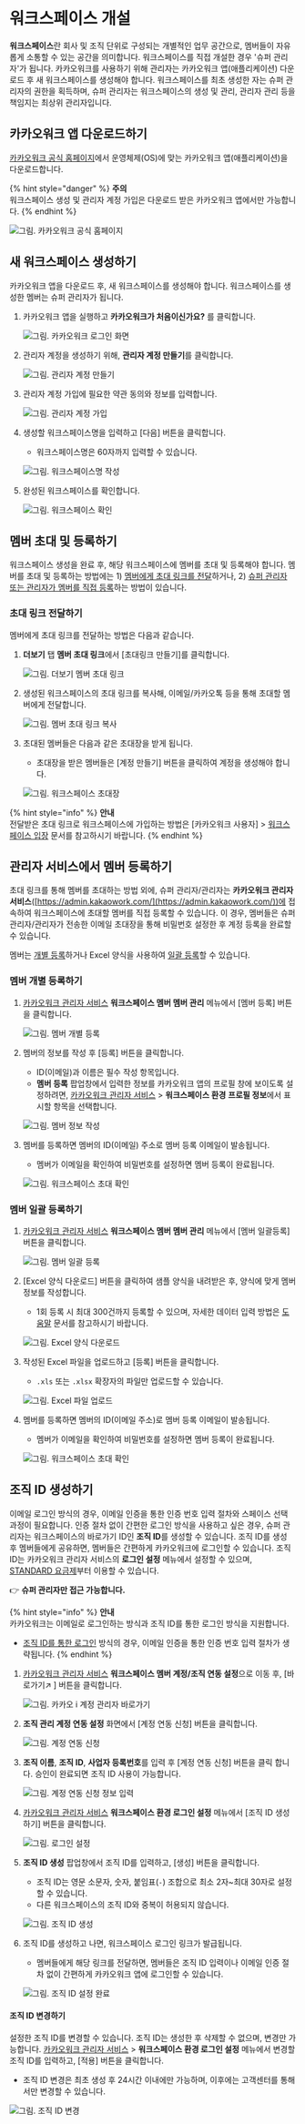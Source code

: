 # 워크스페이스 개설

**워크스페이스**란 회사 및 조직 단위로 구성되는 개별적인 업무 공간으로, 멤버들이 자유롭게 소통할 수 있는 공간을 의미합니다. 워크스페이스를 직접 개설한 경우 '슈퍼 관리자'가 됩니다. 카카오워크를 사용하기 위해 관리자는 카카오워크 앱(애플리케이션) 다운로드 후 새 워크스페이스를 생성해야 합니다. 워크스페이스를 최초 생성한 자는 슈퍼 관리자의 권한을 획득하며, 슈퍼 관리자는 워크스페이스의 생성 및 관리, 관리자 관리 등을 책임지는 최상위 관리자입니다.

## 카카오워크 앱 다운로드하기

[카카오워크 공식 홈페이지](https://www.kakaowork.com/download)에서 운영체제(OS)에 맞는 카카오워크 앱(애플리케이션)을 다운로드합니다.

{% hint style="danger" %}
**주의**\
워크스페이스 생성 및 관리자 계정 가입은 다운로드 받은 카카오워크 앱에서만 가능합니다.
{% endhint %}

![그림. 카카오워크 공식 홈페이지](https://s3-us-west-2.amazonaws.com/secure.notion-static.com/ce319735-3b53-4497-97f3-1644cd9ddc4f/%EC%B9%B4%EC%B9%B4%EC%98%A4%EC%9B%8C%ED%81%AC\_%EA%B3%B5%EC%8B%9D\_%ED%99%88%ED%8E%98%EC%9D%B4%EC%A7%80.png)

## 새 워크스페이스 생성하기

카카오워크 앱을 다운로드 후, 새 워크스페이스를 생성해야 합니다. 워크스페이스를 생성한 멤버는 슈퍼 관리자가 됩니다.

1.  카카오워크 앱을 실행하고 **카카오워크가 처음이신가요?** 를 클릭합니다.

    ![그림. 카카오워크 로그인 화면](https://s3-us-west-2.amazonaws.com/secure.notion-static.com/42d7c68b-712a-4a2b-86ce-eed38edeb798/Untitled.png)
2.  관리자 계정을 생성하기 위해, **관리자 계정 만들기**를 클릭합니다.

    ![그림. 관리자 계정 만들기](https://s3-us-west-2.amazonaws.com/secure.notion-static.com/cc1e67fd-64bf-4df7-a0e3-f0c2901e5ddc/Untitled.png)
3.  관리자 계정 가입에 필요한 약관 동의와 정보를 입력합니다.

    ![그림. 관리자 계정 가입](https://s3-us-west-2.amazonaws.com/secure.notion-static.com/168001d8-c2d4-4dbe-a07d-bd60da2590ce/Untitled.png)
4.  생성할 워크스페이스명을 입력하고 \[다음] 버튼을 클릭합니다.

    * 워크스페이스명은 60자까지 입력할 수 있습니다.

    ![그림. 워크스페이스명 작성](https://s3-us-west-2.amazonaws.com/secure.notion-static.com/f6793fd2-adb2-4e1a-bb4e-e811c6e6d687/%E1%84%8B%E1%85%AF%E1%84%8F%E1%85%B3%E1%84%89%E1%85%B3%E1%84%91%E1%85%A6%E1%84%8B%E1%85%B5%E1%84%89%E1%85%B3%E1%84%86%E1%85%A7%E1%86%BC\_%E1%84%8C%E1%85%A1%E1%86%A8%E1%84%89%E1%85%A5%E1%86%BC.png)
5.  완성된 워크스페이스를 확인합니다.

    ![그림. 워크스페이스 확인](https://s3-us-west-2.amazonaws.com/secure.notion-static.com/4a5699e3-4d98-4003-be17-673981503e24/%EC%9B%8C%ED%81%AC%EC%8A%A4%ED%8E%98%EC%9D%B4%EC%8A%A4\_%ED%99%95%EC%9D%B8\_\(1\).png)

## 멤버 초대 및 등록하기

워크스페이스 생성을 완료 후, 해당 워크스페이스에 멤버를 초대 및 등록해야 합니다. 멤버를 초대 및 등록하는 방법에는 1) [멤버에게 초대 링크를 전달](create.md#undefined-5)하거나, 2) [슈퍼 관리자 또는 관리자가 멤버를 직접 등록](create.md#undefined-6)하는 방법이 있습니다.

### 초대 링크 전달하기

멤버에게 초대 링크를 전달하는 방법은 다음과 같습니다.

1.  **더보기** 탭 **멤버 초대 링크**에서 \[초대링크 만들기]를 클릭합니다.

    ![그림. 더보기 멤버 초대 링크](https://s3-us-west-2.amazonaws.com/secure.notion-static.com/3513e19b-a92f-4ddd-8a74-48a90eb65330/Untitled.png)
2.  생성된 워크스페이스의 초대 링크를 복사해, 이메일/카카오톡 등을 통해 초대할 멤버에게 전달합니다.

    ![그림. 멤버 초대 링크 복사](https://s3-us-west-2.amazonaws.com/secure.notion-static.com/26a7ab8f-2220-4fd5-8ca0-ddc580db4cfd/Untitled.png)
3.  초대된 멤버들은 다음과 같은 초대장을 받게 됩니다.

    * 초대장을 받은 멤버들은 \[계정 만들기] 버튼을 클릭하여 계정을 생성해야 합니다.

    ![그림. 워크스페이스 초대장](https://s3-us-west-2.amazonaws.com/secure.notion-static.com/7b7db879-87b4-4f79-93d5-114fb5f1dd09/%E1%84%8B%E1%85%AF%E1%84%8F%E1%85%B3%E1%84%89%E1%85%B3%E1%84%91%E1%85%A6%E1%84%8B%E1%85%B5%E1%84%89%E1%85%B3\_%E1%84%8E%E1%85%A9%E1%84%83%E1%85%A2%E1%84%8C%E1%85%A1%E1%86%BC.png)

{% hint style="info" %}
**안내**\
전달받은 초대 링크로 워크스페이스에 가입하는 방법은 \[카카오워크 사용자] > [워크스페이스 입장](../../readme/enter.md) 문서를 참고하시기 바랍니다.
{% endhint %}

## 관리자 서비스에서 멤버 등록하기

초대 링크를 통해 멤버를 초대하는 방법 외에, 슈퍼 관리자/관리자는 **카카오워크 관리자 서비스**([https://admin.kakaowork.com/](https://admin.kakaowork.com/))에 접속하여 워크스페이스에 초대할 멤버를 직접 등록할 수 있습니다. 이 경우, 멤버들은 슈퍼 관리자/관리자가 전송한 이메일 초대장을 통해 비밀번호 설정한 후 계정 등록을 완료할 수 있습니다.

멤버는 [개별 등록](create.md#undefined-3)하거나 Excel 양식을 사용하여 [일괄 등록](create.md#undefined-4)할 수 있습니다.

### 멤버 개별 등록하기

1.  [카카오워크 관리자 서비스](https://admin.kakaowork.com/) **워크스페이스 멤버 멤버 관리** 메뉴에서 \[멤버 등록] 버튼을 클릭합니다.

    ![그림. 멤버 개별 등록](https://s3-us-west-2.amazonaws.com/secure.notion-static.com/0f6831b9-9a36-4949-8667-ce5c45c4d57c/%EB%A9%A4%EB%B2%84\_%EA%B0%9C%EB%B3%84\_%EB%93%B1%EB%A1%9D.png)
2.  멤버의 정보를 작성 후 \[등록] 버튼을 클릭합니다.

    * ID(이메일)과 이름은 필수 작성 항목입니다.
    * **멤버 등록** 팝업창에서 입력한 정보를 카카오워크 앱의 프로필 창에 보이도록 설정하려면, [카카오워크 관리자 서비스](https://kakaowork.com/login?service=admin) > **워크스페이스 환경** **프로필 정보**에서 표시할 항목을 선택합니다.

    ![그림. 멤버 정보 작성](https://s3-us-west-2.amazonaws.com/secure.notion-static.com/bf1e45bd-894f-45f9-8348-be20c3e0b7de/%EB%A9%A4%EB%B2%84\_%EC%A0%95%EB%B3%B4\_%EC%9E%91%EC%84%B1.png)
3.  멤버를 등록하면 멤버의 ID(이메일) 주소로 멤버 등록 이메일이 발송됩니다.

    * 멤버가 이메일을 확인하여 비밀번호를 설정하면 멤버 등록이 완료됩니다.

    ![그림. 워크스페이스 초대 확인](https://s3-us-west-2.amazonaws.com/secure.notion-static.com/8a419a24-def3-4a07-a9e7-1ca2f6d84eb3/%EC%9B%8C%ED%81%AC%EC%8A%A4%ED%8E%98%EC%9D%B4%EC%8A%A4\_%EC%B4%88%EB%8C%80\_%ED%99%95%EC%9D%B8.png)

### 멤버 일괄 등록하기

1.  [카카오워크 관리자 서비스](https://admin.kakaowork.com/) **워크스페이스 멤버 멤버 관리** 메뉴에서 \[멤버 일괄등록] 버튼을 클릭합니다.

    ![그림. 멤버 일괄 등록](https://s3-us-west-2.amazonaws.com/secure.notion-static.com/d5bd0bc7-666d-4362-9886-ed6a3b03ec1e/%EB%A9%A4%EB%B2%84\_%EC%9D%BC%EA%B4%84\_%EB%93%B1%EB%A1%9D.png)
2.  \[Excel 양식 다운로드] 버튼을 클릭하여 샘플 양식을 내려받은 후, 양식에 맞게 멤버 정보를 작성합니다.

    * 1회 등록 시 최대 300건까지 등록할 수 있으며, 자세한 데이터 입력 방법은 [도움말](https://cs.kakao.com/helps?category=588\&locale=ko\&service=171\&articleId=1073202850\&device=2170) 문서를 참고하시기 바랍니다.

    ![그림. Excel 양식 다운로드](https://s3-us-west-2.amazonaws.com/secure.notion-static.com/c292d710-c6ea-43c5-8fe0-c0c76b2efd40/Excel\_%EC%96%91%EC%8B%9D\_%EB%8B%A4%EC%9A%B4%EB%A1%9C%EB%93%9C.png)
3.  작성된 Excel 파일을 업로드하고 \[등록] 버튼을 클릭합니다.

    * `.xls` 또는 `.xlsx` 확장자의 파일만 업로드할 수 있습니다.

    ![그림. Excel 파일 업로드](https://s3-us-west-2.amazonaws.com/secure.notion-static.com/ed5f6b0b-e315-4959-b53f-7c205e2460a5/Excel\_%ED%8C%8C%EC%9D%BC\_\_%EC%97%85%EB%A1%9C%EB%93%9C.png)
4.  멤버를 등록하면 멤버의 ID(이메일 주소)로 멤버 등록 이메일이 발송됩니다.

    * 멤버가 이메일을 확인하여 비밀번호를 설정하면 멤버 등록이 완료됩니다.

    ![그림. 워크스페이스 초대 확인](https://s3-us-west-2.amazonaws.com/secure.notion-static.com/8a419a24-def3-4a07-a9e7-1ca2f6d84eb3/%EC%9B%8C%ED%81%AC%EC%8A%A4%ED%8E%98%EC%9D%B4%EC%8A%A4\_%EC%B4%88%EB%8C%80\_%ED%99%95%EC%9D%B8.png)

## 조직 ID 생성하기

이메일 로그인 방식의 경우, 이메일 인증을 통한 인증 번호 입력 절차와 스페이스 선택 과정이 필요합니다. 인증 절차 없이 간편한 로그인 방식을 사용하고 싶은 경우, 슈퍼 관리자는 워크스페이스의 바로가기 ID인 **조직 ID**를 생성할 수 있습니다. 조직 ID를 생성 후 멤버들에게 공유하면, 멤버들은 간편하게 카카오워크에 로그인할 수 있습니다. 조직 ID는 카카오워크 관리자 서비스의 **로그인 설정** 메뉴에서 설정할 수 있으며, [STANDARD 요금제](https://www.kakaowork.com/pricing)부터 이용할 수 있습니다.

👉 **슈퍼 관리자만 접근 가능합니다.**

{% hint style="info" %}
**안내**\
카카오워크는 이메일로 로그인하는 방식과 조직 ID를 통한 로그인 방식을 지원합니다.

* [조직 ID를 통한 로그인](https://www.notion.so/1-081b7517f11f4bfbab275e25087f098f) 방식의 경우, 이메일 인증을 통한 인증 번호 입력 절차가 생략됩니다.
{% endhint %}

1.  [카카오워크 관리자 서비스](https://admin.kakaowork.com/) **워크스페이스 멤버 계정/조직 연동 설정**으로 이동 후, \[바로가기↗️ ] 버튼을 클릭합니다.

    ![그림. 카카오 i 계정 관리자 바로가기](https://s3-us-west-2.amazonaws.com/secure.notion-static.com/fec0e103-6035-44ab-8670-0b3835bde8cb/%EC%B9%B4%EC%B9%B4%EC%98%A4\_i\_%EA%B3%84%EC%A0%95\_%EA%B4%80%EB%A6%AC%EC%9E%90\_%EB%B0%94%EB%A1%9C%EA%B0%80%EA%B8%B0.png)
2.  **조직 관리 계정 연동 설정** 화면에서 \[계정 연동 신청] 버튼을 클릭합니다.

    ![그림. 계정 연동 신청](https://s3-us-west-2.amazonaws.com/secure.notion-static.com/5277d589-bcc7-4ccb-b265-7f1c47dcd132/%E1%84%80%E1%85%A8%E1%84%8C%E1%85%A5%E1%86%BC\_%E1%84%8B%E1%85%A7%E1%86%AB%E1%84%83%E1%85%A9%E1%86%BC\_%E1%84%89%E1%85%B5%E1%86%AB%E1%84%8E%E1%85%A5%E1%86%BC.png)
3.  **조직 이름**, **조직 ID**, **사업자 등록번호**를 입력 후 \[계정 연동 신청] 버튼을 클릭 합니다. 승인이 완료되면 조직 ID 사용이 가능합니다.

    ![그림. 계정 연동 신청 정보 입력](https://s3-us-west-2.amazonaws.com/secure.notion-static.com/6014c3c5-588a-46a5-833e-ca3a343b67fe/Untitled.png)
4.  [카카오워크 관리자 서비스](https://admin.kakaowork.com/) **워크스페이스 환경 로그인 설정** 메뉴에서 \[조직 ID 생성하기] 버튼을 클릭합니다.

    ![그림. 로그인 설정](https://s3-us-west-2.amazonaws.com/secure.notion-static.com/cbe5aecf-159c-4ac6-b155-997d4bd0d8e8/%EB%A1%9C%EA%B7%B8%EC%9D%B8\_%EC%84%A4%EC%A0%95.png)
5.  **조직 ID 생성** 팝업창에서 조직 ID를 입력하고, \[생성] 버튼을 클릭합니다.

    * 조직 ID는 영문 소문자, 숫자, 붙임표(`-`) 조합으로 최소 2자\~최대 30자로 설정할 수 있습니다.
    * 다른 워크스페이스의 조직 ID와 중복이 허용되지 않습니다.

    ![그림. 조직 ID 생성](https://s3-us-west-2.amazonaws.com/secure.notion-static.com/4e8c613f-3bac-4939-87f1-0c167ce63ba3/%EC%A1%B0%EC%A7%81\_ID\_%EC%83%9D%EC%84%B1.png)
6.  조직 ID를 생성하고 나면, 워크스페이스 로그인 링크가 발급됩니다.

    * 멤버들에게 해당 링크를 전달하면, 멤버들은 조직 ID 입력이나 이메일 인증 절차 없이 간편하게 카카오워크 앱에 로그인할 수 있습니다.

    ![그림. 조직 ID 설정 완료](https://s3-us-west-2.amazonaws.com/secure.notion-static.com/b3ef0fc8-0527-44f9-ab65-d4410e4f987e/%EC%A1%B0%EC%A7%81\_ID\_%EC%84%A4%EC%A0%95\_%EC%99%84%EB%A3%8C\_\(1\).png)

#### 조직 ID 변경하기

설정한 조직 ID를 변경할 수 있습니다. 조직 ID는 생성한 후 삭제할 수 없으며, 변경만 가능합니다. [카카오워크 관리자 서비스](https://admin.kakaowork.com/) > **워크스페이스 환경 로그인 설정** 메뉴에서 변경할 조직 ID를 입력하고, \[적용] 버튼을 클릭합니다.

* 조직 ID 변경은 최초 생성 후 24시간 이내에만 가능하며, 이후에는 고객센터를 통해서만 변경할 수 있습니다.

![그림. 조직 ID 변경](https://s3-us-west-2.amazonaws.com/secure.notion-static.com/33b2fa9d-163f-45d4-a56b-379d0ee964fd/%EC%A1%B0%EC%A7%81\_ID\_%EB%B3%80%EA%B2%BD\_\(1\).png)
